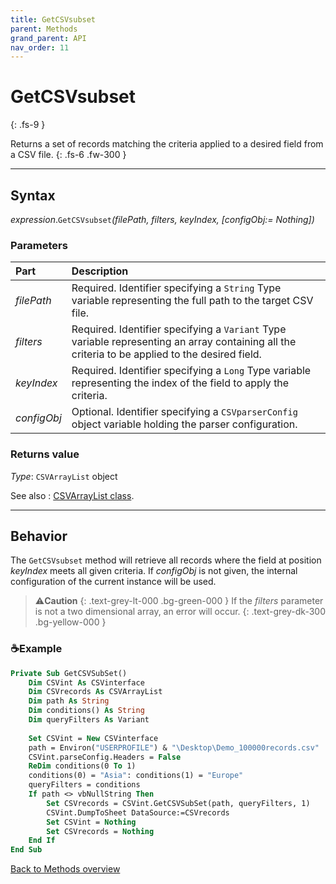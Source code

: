```yaml
---
title: GetCSVsubset
parent: Methods
grand_parent: API
nav_order: 11
---
```


# GetCSVsubset
{: .fs-9 }

Returns a set of records matching the criteria applied to a desired field from a CSV file.
{: .fs-6 .fw-300 }

---

## Syntax

*expression*.`GetCSVsubset`*(filePath, filters, keyIndex, \[configObj:= Nothing\])*

### Parameters

<table>
<thead>
<tr>
<th style="text-align: left;">Part</th>
<th style="text-align: left;">Description</th>
</tr>
</thead>
<tbody>
<tr>
<td style="text-align: left;"><em>filePath</em></td>
<td style="text-align: left;">Required. Identifier specifying a <code>String</code> Type variable representing the full path to the target CSV file.</td>
</tr>
<tr>
<td style="text-align: left;"><em>filters</em></td>
<td style="text-align: left;">Required. Identifier specifying a <code>Variant</code> Type variable representing an array containing all the criteria to be applied to the desired field.</td>
</tr>
<tr>
<td style="text-align: left;"><em>keyIndex</em></td>
<td style="text-align: left;">Required. Identifier specifying a <code>Long</code> Type variable representing the index of the field to apply the criteria.</td>
</tr>
<tr>
<td style="text-align: left;"><em>configObj</em></td>
<td style="text-align: left;">Optional. Identifier specifying a <code>CSVparserConfig</code> object variable holding the parser configuration.</td>
</tr>
</tbody>
</table>

### Returns value

*Type*: `CSVArrayList` object

See also
: [CSVArrayList class](https://ws-garcia.github.io/VBA-CSV-interface/api/csvarraylist.html).

---

## Behavior

The `GetCSVsubset` method will retrieve all records where the field at position *keyIndex* meets all given criteria. If *configObj* is not given, the internal configuration of the current instance will be used.

>⚠️**Caution**
>{: .text-grey-lt-000 .bg-green-000 }
>If the *filters* parameter is not a two dimensional array, an error will occur.
{: .text-grey-dk-300 .bg-yellow-000 }

### ☕Example

```vb
Private Sub GetCSVSubSet()
    Dim CSVint As CSVinterface
    Dim CSVrecords As CSVArrayList
    Dim path As String
    Dim conditions() As String
    Dim queryFilters As Variant
    
    Set CSVint = New CSVinterface
    path = Environ("USERPROFILE") & "\Desktop\Demo_100000records.csv"
    CSVint.parseConfig.Headers = False                                      'The file has no header record/row
    ReDim conditions(0 To 1)
    conditions(0) = "Asia": conditions(1) = "Europe"
    queryFilters = conditions
    If path <> vbNullString Then
        Set CSVrecords = CSVint.GetCSVSubSet(path, queryFilters, 1)         'Data filtered on first field
        CSVint.DumpToSheet DataSource:=CSVrecords                           'Dump result to a new sheet
        Set CSVint = Nothing
        Set CSVrecords = Nothing
    End If
End Sub
```

[Back to Methods overview](https://ws-garcia.github.io/VBA-CSV-interface/api/methods/)